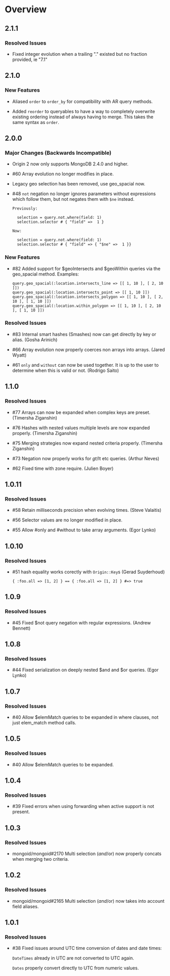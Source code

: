 # Overview

## 2.1.1

### Resolved Issues

* Fixed integer evolution when a trailing "." existed but no fraction provided,
  ie "7.1"

## 2.1.0

### New Features

* Aliased `order` to `order_by` for compatibility with AR query methods.

* Added `reorder` to queryables to have a way to completely overwrite existing
  ordering instead of always having to merge. This takes the same syntax
  as `order`.

## 2.0.0

### Major Changes (Backwards Incompatible)

* Origin 2 now only supports MongoDB 2.4.0 and higher.

* \#60 Array evolution no longer modifies in place.

* Legacy geo selection has been removed, use geo_spacial now.

* \#48 `not` negation no longer ignores parameters without expressions
  which follow them, but not negates them with `$ne` instead.

      Previously:

        selection = query.not.where(field: 1)
        selection.selector # { "field" =>  1 }

      Now:

        selection = query.not.where(field: 1)
        selection.selector # { "field" => { "$ne" =>  1 }}

### New Features

* \#82 Added support for $geoIntersects and $geoWithin queries via the
  geo_spacial method. Examples:

      query.geo_spacial(:location.intersects_line => [[ 1, 10 ], [ 2, 10 ]])
      query.geo_spacial(:location.intersects_point => [[ 1, 10 ]])
      query.geo_spacial(:location.intersects_polygon => [[ 1, 10 ], [ 2, 10 ], [ 1, 10 ]])
      query.geo_spacial(:location.within_polygon => [[ 1, 10 ], [ 2, 10 ], [ 1, 10 ]])

### Resolved Issues

* \#83 Internal smart hashes (Smashes) now can get directly by key or alias.
  (Gosha Arinich)

* \#66 Array evolution now properly coerces non arrays into arrays.
  (Jared Wyatt)

* \#61 `only` and `without` can now be used together. It is up to the user
  to determine when this is valid or not. (Rodrigo Saito)

## 1.1.0

### Resolved Issues

* \#77 Arrays can now be expanded when complex keys are preset.
  (Timersha Ziganshin)

* \#76 Hashes with nested values multiple levels are now expanded properly.
  (Timersha Ziganshin)

* \#75 Merging strategies now expand nested criteria properly.
  (Timersha Ziganshin)

* \#73 Negation now properly works for $gt/$lt etc queries.
  (Arthur Neves)

* \#62 Fixed time with zone require. (Julien Boyer)

## 1.0.11

### Resolved Issues

* \#58 Retain milliseconds precision when evolving times. (Steve Valaitis)

* \#56 Selector values are no longer modified in place.

* \#55 Allow #only and #without to take array arguments. (Egor Lynko)

## 1.0.10

### Resolved Issues

* \#51 hash equality works corectly with `Origin::Key`s (Gerad Suyderhoud)

      { :foo.all => [1, 2] } == { :foo.all => [1, 2] } #=> true

## 1.0.9

### Resolved Issues

* \#45 Fixed $not query negation with regular expressions. (Andrew Bennett)

## 1.0.8

### Resolved Issues

* \#44 Fixed serialization on deeply nested $and and $or queries. (Egor Lynko)

## 1.0.7

### Resolved Issues

* \#40 Allow $elemMatch queries to be expanded in where clauses, not just
  elem_match method calls.

## 1.0.5

### Resolved Issues

* \#40 Allow $elemMatch queries to be expanded.

## 1.0.4

### Resolved Issues

* \#39 Fixed errors when using forwarding when active support is not present.

## 1.0.3

### Resolved Issues

* mongoid/mongoid\#2170 Multi selection ($and/$or) now properly concats
  when merging two criteria.

## 1.0.2

### Resolved Issues

* mongoid/mongoid\#2165 Multi selection ($and/$or) now takes into account
  field aliases.

## 1.0.1

### Resolved Issues

* \#38 Fixed issues around UTC time conversion of dates and date times:

    `DateTimes` already in UTC are not converted to UTC again.

    `Dates` properly convert directly to UTC from numeric values.
